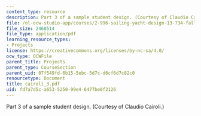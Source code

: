 ```yaml
---
content_type: resource
description: Part 3 of a sample student design. (Courtesy of Claudio Cairoli.)
file: /ol-ocw-studio-app/courses/2-996-sailing-yacht-design-13-734-fall-2003/fd7a7d5ca653525099e46477be0f2126_cairoli_3.pdf
file_size: 2460514
file_type: application/pdf
learning_resource_types:
- Projects
license: https://creativecommons.org/licenses/by-nc-sa/4.0/
ocw_type: OCWFile
parent_title: Projects
parent_type: CourseSection
parent_uid: 07f549fd-6b15-5ebc-5d7c-d6cf6d7c82c0
resourcetype: Document
title: cairoli_3.pdf
uid: fd7a7d5c-a653-5250-99e4-6477be0f2126
---
```

Part 3 of a sample student design. (Courtesy of Claudio Cairoli.)